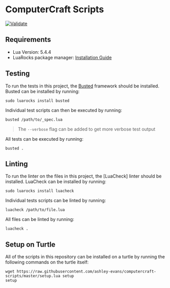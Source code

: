 # ComputerCraft Scripts

[![Validate](https://github.com/ashley-evans/computercraft-scripts/actions/workflows/ci.yml/badge.svg)](https://github.com/ashley-evans/computercraft-scripts/actions/workflows/ci.yml)

## Requirements

- Lua Version: 5.4.4
- LuaRocks package manager: [Installation Guide](https://github.com/luarocks/luarocks/wiki/Download)

## Testing

To run the tests in this project, the [Busted](https://lunarmodules.github.io/busted/#usage) framework should be installed. Busted can be installed by running:

```shell
sudo luarocks install busted
```

Individual test scripts can then be executed by running:

```shell
busted /path/to/_spec.lua
```

> The `--verbose` flag can be added to get more verbose test output

All tests can be executed by running:

```shell
busted .
```

## Linting

To run the linter on the files in this project, the [LuaCheck] linter should be installed. LuaCheck can be installed by running:

```shell
sudo luarocks install luacheck
```

Individual tests scripts can be linted by running:

```shell
luacheck /path/to/file.lua
```

All files can be linted by running:

```shell
luacheck .
```

## Setup on Turtle

All of the scripts in this repository can be installed on a turtle by running the following commands on the turtle itself:

```shell
wget https://raw.githubusercontent.com/ashley-evans/computercraft-scripts/master/setup.lua setup
setup
```
